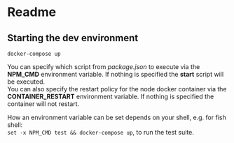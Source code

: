 # Readme
## Starting the dev environment
`docker-compose up`  

You can specify which script from *package.json* to execute via the **NPM_CMD** environment variable. If nothing is specified the **start** script will be executed.  
You can also specify the restart policy for the node docker container via the **CONTAINER_RESTART** environment variable. If nothing is specified the container will not restart.  

How an environment variable can be set depends on your shell, e.g. for fish shell:  
`set -x NPM_CMD test && docker-compose up`, to run the test suite.

